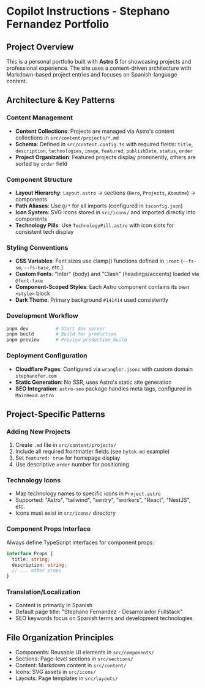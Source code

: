 # Copilot Instructions - Stephano Fernandez Portfolio

## Project Overview
This is a personal portfolio built with **Astro 5** for showcasing projects and professional experience. The site uses a content-driven architecture with Markdown-based project entries and focuses on Spanish-language content.

## Architecture & Key Patterns

### Content Management
- **Content Collections**: Projects are managed via Astro's content collections in `src/content/projects/*.md`
- **Schema**: Defined in `src/content.config.ts` with required fields: `title`, `description`, `technologies`, `image`, `featured`, `publishDate`, `status`, `order`
- **Project Organization**: Featured projects display prominently, others are sorted by `order` field

### Component Structure
- **Layout Hierarchy**: `Layout.astro` → sections (`Hero`, `Projects`, `Aboutme`) → components
- **Path Aliases**: Use `@/*` for all imports (configured in `tsconfig.json`)
- **Icon System**: SVG icons stored in `src/icons/` and imported directly into components
- **Technology Pills**: Use `TechnologyPill.astro` with icon slots for consistent tech display

### Styling Conventions
- **CSS Variables**: Font sizes use clamp() functions defined in `:root` (`--fs-sm`, `--fs-base`, etc.)
- **Custom Fonts**: "Inter" (body) and "Clash" (headings/accents) loaded via `@font-face`
- **Component-Scoped Styles**: Each Astro component contains its own `<style>` block
- **Dark Theme**: Primary background `#141414` used consistently

### Development Workflow
```bash
pnpm dev          # Start dev server
pnpm build        # Build for production
pnpm preview      # Preview production build
```

### Deployment Configuration
- **Cloudflare Pages**: Configured via `wrangler.jsonc` with custom domain `stephanofer.com`
- **Static Generation**: No SSR, uses Astro's static site generation
- **SEO Integration**: `astro-seo` package handles meta tags, configured in `MainHead.astro`

## Project-Specific Patterns

### Adding New Projects
1. Create `.md` file in `src/content/projects/`
2. Include all required frontmatter fields (see `bytek.md` example)
3. Set `featured: true` for homepage display
4. Use descriptive `order` number for positioning

### Technology Icons
- Map technology names to specific icons in `Project.astro`
- Supported: "Astro", "tailwind", "sentry", "workers", "React", "NestJS", etc.
- Icons must exist in `src/icons/` directory

### Component Props Interface
Always define TypeScript interfaces for component props:
```typescript
interface Props {
  title: string;
  description: string;
  // ... other props
}
```

### Translation/Localization
- Content is primarily in Spanish
- Default page title: "Stephano Fernandez - Desarrollador Fullstack"
- SEO keywords focus on Spanish terms and development technologies

## File Organization Principles
- Components: Reusable UI elements in `src/components/`
- Sections: Page-level sections in `src/sections/`
- Content: Markdown content in `src/content/`
- Icons: SVG assets in `src/icons/`
- Layouts: Page templates in `src/layouts/`